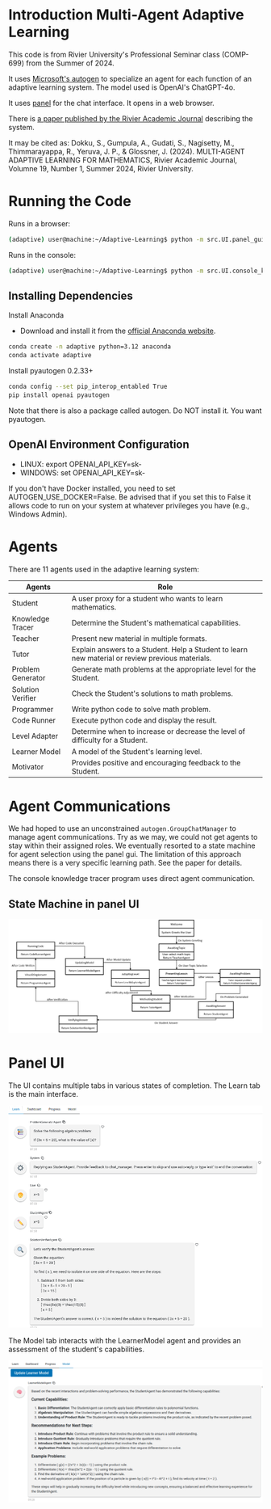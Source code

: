 

# Introduction Multi-Agent Adaptive Learning

This code is from Rivier University's Professional Seminar class (COMP-699) from the Summer of 2024.

It uses [Microsoft's autogen](https://microsoft.github.io/autogen/docs/Getting-Started/) to specialize an agent for each function of an adaptive learning system. The model used is OpenAI's ChatGPT-4o.

It uses [panel](https://panel.holoviz.org/) for the chat interface. It opens in a web browser.

There is [a paper published by the Rivier Academic Journal](https://www2.rivier.edu/journal/ROAJ-Summer-2024/J1324_Glossner%20et%20al_2024.pdf) describing the system. 

It may be cited as:
Dokku, S., Gumpula, A., Gudati, S., Nagisetty, M., Thimmarayappa, R., Yeruva, J. P., & Glossner, J. (2024). MULTI-AGENT ADAPTIVE LEARNING FOR MATHEMATICS, Rivier Academic Journal, Volumne 19, Number 1, Summer 2024, Rivier University.


# Running the Code

Runs in a browser:

```sh
(adaptive) user@machine:~/Adaptive-Learning$ python -m src.UI.panel_gui_tabs
```

Runs in the console:

```sh
(adaptive) user@machine:~/Adaptive-Learning$ python -m src.UI.console_knowledge_tracer
```

## Installing Dependencies

Install Anaconda
- Download and install it from the [official Anaconda website](https://www.anaconda.com/products/individual).

```sh
conda create -n adaptive python=3.12 anaconda
conda activate adaptive
```

Install pyautogen 0.2.33+

```sh
conda config --set pip_interop_entabled True
pip install openai pyautogen
```

Note that there is also a package called autogen. Do NOT install it. You want pyautogen.

## OpenAI Environment Configuration


- LINUX: export  OPENAI_API_KEY=sk-
- WINDOWS: set  OPENAI_API_KEY=sk-

If you don't have Docker installed, you need to set AUTOGEN_USE_DOCKER=False. Be advised that if you set this to False it allows code to run on your system at whatever privileges you have (e.g., Windows Admin).

# Agents

There are 11 agents used in the adaptive learning system:

| **Agents**         | **Role**                                                                 |
|--------------------|--------------------------------------------------------------------------|
| Student            | A user proxy for a student who wants to learn mathematics.               |
| Knowledge Tracer   | Determine the Student's mathematical capabilities.                       |
| Teacher            | Present new material in multiple formats.                                |
| Tutor              | Explain answers to a Student. Help a Student to learn new material or review previous materials. |
| Problem Generator  | Generate math problems at the appropriate level for the Student.         |
| Solution Verifier  | Check the Student's solutions to math problems.                          |
| Programmer         | Write python code to solve math problem.                                 |
| Code Runner        | Execute python code and display the result.                              |
| Level Adapter      | Determine when to increase or decrease the level of difficulty for a Student. |
| Learner Model      | A model of the Student's learning level.                                 |
| Motivator          | Provides positive and encouraging feedback to the Student.               |

# Agent Communications

We had hoped to use an unconstrained `autogen.GroupChatManager` to manage agent communications. Try as we may, we could not get agents to stay within their assigned roles. We eventually resorted to a state machine for agent selection using the panel gui. The limitation of this approach means there is a very specific learning path. See the paper for details.

The console knowledge tracer program uses direct agent communication.

## State Machine in panel UI

![uml_state_machine_v3](~/../pics/uml_state_machine_v3.png)

# Panel UI

The UI contains multiple tabs in various states of completion. The Learn tab is the main interface. 

![panel_ui](~/../pics/panel_ui.png)

The Model tab interacts with the LearnerModel agent and provides an assessment of the student's capabilities.

![learner_model](~/../pics/learner_model.png)

